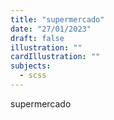 ```yaml
---
title: "supermercado"
date: "27/01/2023"
draft: false
illustration: ""
cardIllustration: ""
subjects:
  - scss
---
```


supermercado
